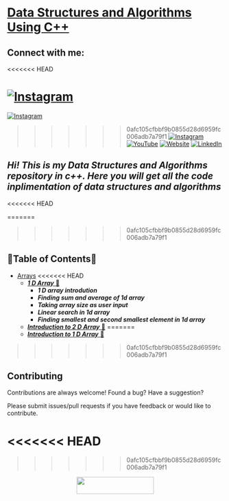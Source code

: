 # [Data Structures and Algorithms Using C++](https://github.com/reddevill007/Data-Structures-and-Algorithms)

## Connect with me:
<<<<<<< HEAD

[![Instagram](https://img.shields.io/badge/Saurabh_Pandey-%23E4405F.svg?style=for-the-badge&logo=Instagram&logoColor=white)](https://www.instagram.com/red._.devill)
=======
[![Instagram](https://img.shields.io/badge/Saurabh_Pandey-%23E4405F.svg?style=for-the-badge&logo=Instagram&logoColor=white)](https://www.instagram.com/red._.devill) 
>>>>>>> 0afc105cfbbf9b0855d28d6959fc006adb7a79f1
[![Instagram](https://img.shields.io/badge/happy_snappy-%23E4405F.svg?style=for-the-badge&logo=Instagram&logoColor=white)](https://www.instagram.com/happy._.snappy_/) [![YouTube](https://img.shields.io/badge/code_inertia-%23FF0000.svg?style=for-the-badge&logo=YouTube&logoColor=white)](https://www.youtube.com/channel/UCmpXdOaZAIXfAG4kKSdrPDA) [![Website](https://img.shields.io/website?label=codeinertia&style=for-the-badge&url=https%3A%2F%2Fcodestackr.com)](https://reddevill007.github.io/my-portfolio/)
[![LinkedIn](https://img.shields.io/badge/linkedin-%230077B5.svg?style=for-the-badge&logo=linkedin&logoColor=white)](https://www.linkedin.com/in/saurabh-pandey-161348200)

## **_Hi! This is my Data Structures and Algorithms repository in c++. Here you will get all the code inplimentation of data structures and algorithms_**
<<<<<<< HEAD

=======
>>>>>>> 0afc105cfbbf9b0855d28d6959fc006adb7a79f1
</p>

## 🌟Table of Contents🌟

- [Arrays]()
<<<<<<< HEAD
  - [**_1 D Array_** 📜](https://github.com/reddevill007/Data-Structures-and-Algorithms/tree/master/1%20D%20Array)
    - **_1 D array introdution_**
    - **_Finding sum and average of 1d array_**
    - **_Taking array size as user input_**
    - **_Linear search in 1d array_**
    - **_Finding smallest and second smallest element in 1d array_**
  - [**_Introduction to 2 D Array_** 📜](https://github.com/reddevill007/Data-Structures-and-Algorithms/tree/master/2%20D%20Array)
=======
  - [**_Introduction to 1 D Array_** 📜](https://github.com/reddevill007/Data-Structures-and-Algorithms/tree/master/1%20D%20Array)

>>>>>>> 0afc105cfbbf9b0855d28d6959fc006adb7a79f1

## Contributing

Contributions are always welcome!
Found a bug? Have a suggestion?

Please submit issues/pull requests if you have feedback or would like to contribute.

<<<<<<< HEAD
=======

>>>>>>> 0afc105cfbbf9b0855d28d6959fc006adb7a79f1
<p align="center">
  <img width="180" height="40" src="https://forthebadge.com/images/badges/built-with-love.svg">
</p>
